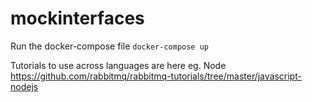 # mockinterfaces
Run the docker-compose file 
`docker-compose up`

Tutorials to use across languages are here eg. Node
https://github.com/rabbitmq/rabbitmq-tutorials/tree/master/javascript-nodejs